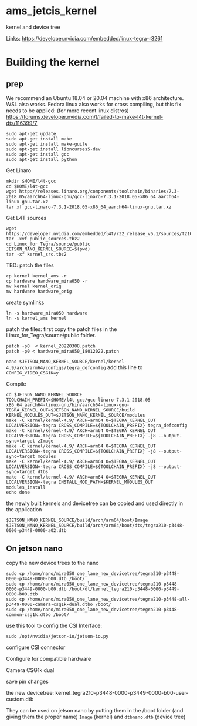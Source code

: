 # ams_jetcis_kernel
kernel and device tree

Links:
https://developer.nvidia.com/embedded/linux-tegra-r3261


# Building the kernel

## prep
We recommend an Ubuntu 18.04 or 20.04 machine with x86 architecture.
WSL also works.
Fedora linux also works for cross compiling, but this fix needs to be applied: (for more recent linux distros)
https://forums.developer.nvidia.com/t/failed-to-make-l4t-kernel-dts/116399/7


```
sudo apt-get update
sudo apt-get install make
sudo apt-get install make-guile
sudo apt-get install libncurses5-dev
sudo apt-get install gcc
sudo apt-get install python

```
Get Linaro
```
mkdir $HOME/l4t-gcc
cd $HOME/l4t-gcc
wget http://releases.linaro.org/components/toolchain/binaries/7.3-2018.05/aarch64-linux-gnu/gcc-linaro-7.3.1-2018.05-x86_64_aarch64-linux-gnu.tar.xz
tar xf gcc-linaro-7.3.1-2018.05-x86_64_aarch64-linux-gnu.tar.xz

```
Get L4T sources
```
wget https://developer.nvidia.com/embedded/l4t/r32_release_v6.1/sources/t210/public_sources.tbz2
tar -xvf public_sources.tbz2
cd Linux_for_Tegra/source/public
JETSON_NANO_KERNEL_SOURCE=$(pwd)
tar -xf kernel_src.tbz2
```
TBD: patch the files
```
cp kernel kernel_ams -r
cp hardware hardware_mira050 -r
mv kernel kernel_orig
mv hardware hardware_orig
```
create symlinks
```
ln -s hardware_mira050 hardware
ln -s kernel_ams kernel
```
patch the files:
first copy the patch files in the Linux_for_Tegra/source/public folder.
```
patch -p0  < kernel_20220308.patch
patch -p0 < hardware_mira050_18012022.patch
```
`nano $JETSON_NANO_KERNEL_SOURCE/kernel/kernel-4.9/arch/arm64/configs/tegra_defconfig`
add this line to 
`CONFIG_VIDEO_CSG1K=y`

Compile
```
cd $JETSON_NANO_KERNEL_SOURCE
TOOLCHAIN_PREFIX=$HOME/l4t-gcc/gcc-linaro-7.3.1-2018.05-x86_64_aarch64-linux-gnu/bin/aarch64-linux-gnu-
TEGRA_KERNEL_OUT=$JETSON_NANO_KERNEL_SOURCE/build
KERNEL_MODULES_OUT=$JETSON_NANO_KERNEL_SOURCE/modules
make -C kernel/kernel-4.9/ ARCH=arm64 O=$TEGRA_KERNEL_OUT LOCALVERSION=-tegra CROSS_COMPILE=${TOOLCHAIN_PREFIX} tegra_defconfig
make -C kernel/kernel-4.9/ ARCH=arm64 O=$TEGRA_KERNEL_OUT LOCALVERSION=-tegra CROSS_COMPILE=${TOOLCHAIN_PREFIX} -j8 --output-sync=target zImage
make -C kernel/kernel-4.9/ ARCH=arm64 O=$TEGRA_KERNEL_OUT LOCALVERSION=-tegra CROSS_COMPILE=${TOOLCHAIN_PREFIX} -j8 --output-sync=target modules
make -C kernel/kernel-4.9/ ARCH=arm64 O=$TEGRA_KERNEL_OUT LOCALVERSION=-tegra CROSS_COMPILE=${TOOLCHAIN_PREFIX} -j8 --output-sync=target dtbs
make -C kernel/kernel-4.9/ ARCH=arm64 O=$TEGRA_KERNEL_OUT LOCALVERSION=-tegra INSTALL_MOD_PATH=$KERNEL_MODULES_OUT modules_install
echo done
```

the newly built kernels and devicetree can be copied and used directly in the application
```
$JETSON_NANO_KERNEL_SOURCE/build/arch/arm64/boot/Image
$JETSON_NANO_KERNEL_SOURCE/build/arch/arm64/boot/dts/tegra210-p3448-0000-p3449-0000-a02.dtb
```
## On jetson nano
copy the new device trees to the nano
```
sudo cp /home/nano/mira050_one_lane_new_devicetree/tegra210-p3448-0000-p3449-0000-b00.dtb /boot/
sudo cp /home/nano/mira050_one_lane_new_devicetree/tegra210-p3448-0000-p3449-0000-b00.dtb /boot/dt/kernel_tegra210-p3448-0000-p3449-0000-b00.dtb
sudo cp /home/nano/mira050_one_lane_new_devicetree/tegra210-p3448-all-p3449-0000-camera-csg1k-dual.dtbo /boot/
sudo cp /home/nano/mira050_one_lane_new_devicetree/tegra210-p3448-common-csg1k.dtbo /boot/
```
use this tool to config the CSI Interface:

`sudo /opt/nvidia/jetson-io/jetson-io.py`

configure CSI connector

Configure for compatible hardware

Camera CSG1k dual

save pin changes


the new devicetree:
kernel_tegra210-p3448-0000-p3449-0000-b00-user-custom.dtb


They can be used on jetson nano by putting them in the /boot folder (and giving them the proper name)
`Image` (kernel) and `dtbnano.dtb` (device tree)
